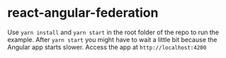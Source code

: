 # react-angular-federation

Use `yarn install` and `yarn start` in the root folder of the repo to run the example.
After `yarn start` you might have to wait a little bit because the Angular app starts slower.
Access the app at `http://localhost:4200`
